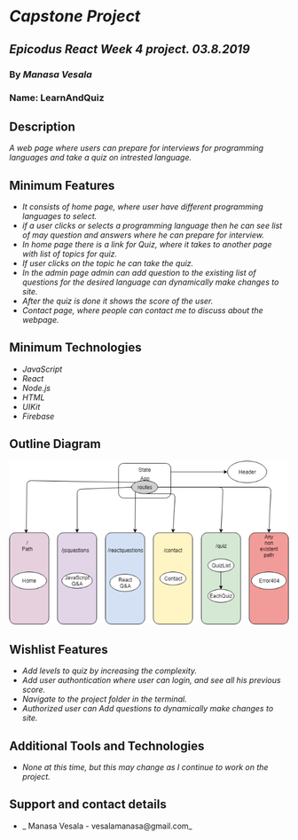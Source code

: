 # _Capstone Project_

## _Epicodus React Week 4 project. 03.8.2019_

### By _**Manasa Vesala**_

### Name: LearnAndQuiz

## Description

_A web page where users can prepare for interviews for programming languages and take a quiz on intrested language._

## Minimum Features

* _It consists of home page, where user have different programming languages to select._
* _if a user clicks or selects a programming language then he can see list of may question and answers where he can prepare for interview._
* _In home page there is a link for Quiz, where it takes to another page with list of topics for quiz._
* _If user clicks on the topic he can take the quiz._ 
* _In the admin page admin can add question to the existing list of questions for the desired language can dynamically make changes to site._
* _After the quiz is done it shows the score of the user._
* _Contact page, where people can contact me to discuss about the webpage._

## Minimum Technologies

* _JavaScript_
* _React_
* _Node.js_
* _HTML_
* _UIKit_
* _Firebase_

## Outline Diagram

![Diagram](Diagram.png)

## Wishlist Features

* _Add levels to quiz by increasing the complexity._
* _Add user authontication where user can login, and see all his previous score._
* _Navigate to the project folder in the terminal._
* _Authorized user can Add questions to dynamically make changes to site._

## Additional Tools and Technologies

* _None at this time, but this may change as I continue to work on the project._

## Support and contact details

* _ Manasa Vesala - vesalamanasa@gmail.com_